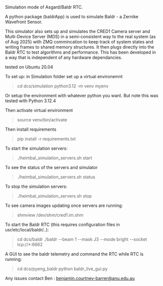 Simulation mode of Asgard/Baldr RTC. 

A python package (baldrApp) is used to simulate Baldr - a Zernike Wavefront Sensor.

This simulator also sets up and simulates the CRED1 Camera server and Multi-Device Server (MDS) in a semi-consistent way to the real system (as of Aug 2025) with ZMQ commincation to keep track of system states and writing frames to shared memory structures. It then plugs directly into the Baldr RTC to test algorithms and performance.  This has been developed in a way that is independent of any hardware dependancies.

tested on Ubuntu 20.04 

To set up:
in Simulation folder set up a virtual environemnt 

> cd dcs/simulation
> python3.12 -m venv myenv

Or setup the environment with whatever python you want. But note this was tested with Python 3.12.4

Then activate virtual environment 

> source venv/bin/activate

Then install requirements 

> pip install -r requirements.txt

To start the simulation servers: 

> ./heimbal_simulation_servers.sh start

To see the status of the servers and simulator 

> ./heimbal_simulation_servers.sh status

To stop the simulation servers: 

> ./heimbal_simulation_servers.sh stop

To see camera images updating once servers are running:

> shmview /dev/shm/cred1.im.shm

To start the Baldr RTC (this requires configuration files in usr/etc/local/baldr/..): 
> cd dcs/baldr
> ./baldr --beam 1 --mask J3 --mode bright --socket tcp://*:6662

A GUI to see the baldr telemetry and command the RTC while RTC is running: 
> cd dcs/pyeng_baldr
> python baldr_live_gui.py

Any issues contact Ben : benjamin.courtney-barrer@anu.edu.au



